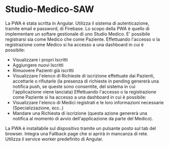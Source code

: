 # Studio-Medico-SAW
La PWA è stata scritta in Angular.
Utilizza il sistema di autenticazione, tramite email e password, di Firebase.
Lo scopo della PWA è quello di implementare un softare gestionale di uno Studio Medico.
E' possibile registrarsi sia come Medico che come Paziente.
Effettuando l'accesso o la registrazione come Medico si ha accesso a una dashboard in cui è possibile: 
  - Visualizzare i propri Iscritti
  - Aggiungere nuovi Iscritti
  - Rimuovere Pazienti già iscritti
  - Visualizzare l'elenco di Richieste di iscrizione effettuate dai Pazienti, accettarle o rifiutarle (la presenza di richieste in pending genererà una notifica push, se queste sono consentite, del sistema in cui l'applicazione viene lanciata)
Effettuando l'accesso o la registrazione come Paziente si ha accesso a una dashboard in cui è possibile:
   - Visualizzare l'elenco di Medici registrati e le loro informazioni necessarie (Specializzazione, ecc..)
   - Mandare una Richiesta di iscrizione (questa azione genererà una notifica al momento di avvio dell'applicazione da parte del Medico).

La PWA è installabile sul dispositivo tramite un pulsante posto sul tab del browser.
Integra una Fallback page che si aprirà in mancanza di rete.
Utilizza il service worker predefinito di Angular.
    
